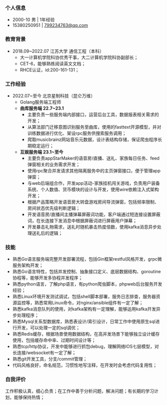 ### 个人信息
+ 2000-10 男 | 1年经验
+ 15380250951 | 799234763@qq.com
### 教育背景
+ 2018.09~2022.07 江苏大学 通信工程（本科）
	+ 大一计算机学院科协优秀干事，大二计算机学院科协副部长；
	+ CET-6，能够熟练阅读英文文档；
	+ RHCE认证，id:200-161-131；
### 工作经验
+ 2022.07~至今 北京星制科技（昆仑万维）
	+ Golang服务端工程师
	+ **曲库服务端 22.7~23.1**
		+  主要负责一些服务端内部接口，运营后台工具，数据报表相关需求的开发；
		+  从算法部门迁移意图识别服务至曲库，使用的fasttext开源模型，并对训练数据进行优化、架设rpc服务供搜索服务调用；
		+  爬取musicbrainz网站音乐元数据，设计表结构存储，保证爬虫程序长期稳定运行；
	+ **互娱服务端 23.1~至今**
		- 主要负责appStarMaker的语音房/直播、送礼、家族每日任务、feed弹窗相关的业务需求开发；
		- 使用rpc聚合并发请求其他隔离服务中的主页弹窗接口，便于管理app弹窗；
		- 与web后端组合作，开发app活动-家族挂机闯关游戏，负责用户装备系统、个人数值、货币模块的设计与开发，使用wire依赖注入式架构开发；
		- 根据产品策略开发语音房大转盘游戏房间导流弹窗，包括频率限制、房间状态优先级判断逻辑；
		- 开发语音房/直播间主播弹幕屏蔽词功能，客户端通过短连接设置屏蔽词，在长连接下发消息中根据屏蔽词进行屏蔽用户弹幕；
		- 开发暴击礼物需求，送礼时随机暴击热度倍数，使用kafka消息异步处理送礼后的逻辑；
### 技能
- 熟悉Go语言服务端完整开发部署流程，包括Gin框架restful风格开发，grpc微服务架构开发；
- 熟悉Go语言特性，包括并发控制、抽象接口定义、底层数据结构、goroutine协程等，能够开发多协程并发程序；
- 熟悉python语言，了解php语言，有python爬虫脚本，phpweb后台服务开发经验；
- 熟悉Linux环境开发测试调试，包括shell脚本部署，服务日志排查，服务器资源监控等，熟悉常用Linux命令，对nginx/ansible组件有一定了解；
- 熟悉kafka消息队列的使用，对kafka架构有一定理解，能够运用kafka开发异步处理程序；
- 熟悉Mysql关系型数据库，熟悉表设计/索引设计，日常工作中使用原生sql进行开发，可以处理一定的sql调优；
- 熟悉Redis缓存，根据场景使用数据结构，在高并发场景下能够独立设计缓存使用，包括缓存命中率、过期时间设计等；
- 熟悉tcp/http协议，开发中能够进行抓包debug，理解网络IOS七层模型，对长连接/websocket有一定了解；
- 熟悉git开发工具，分支/commit管理；
- 代码风格良好，命名规范，习惯性地写注释，在开发时会考虑代码复用性；
### 自我评价
工作积极认真，细心负责；在工作中善于分析问题，解决问题；有长期的学习计划，能够保持热情；